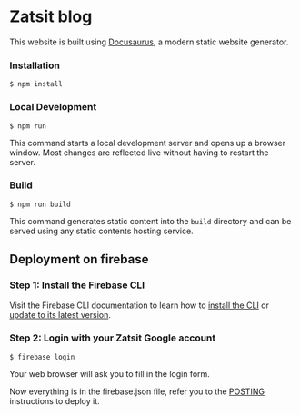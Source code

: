 # Zatsit blog

This website is built using [Docusaurus](https://docusaurus.io/), a modern static website generator.

### Installation

```
$ npm install
```

### Local Development

```
$ npm run
```

This command starts a local development server and opens up a browser window. Most changes are reflected live without having to restart the server.

### Build

```
$ npm run build
```

This command generates static content into the `build` directory and can be served using any static contents hosting service.

## Deployment on firebase

### Step 1: Install the Firebase CLI

Visit the Firebase CLI documentation to learn how to [install the CLI](https://firebase.google.com/docs/cli#install_the_firebase_cli
) or [update to its latest version](https://firebase.google.com/docs/cli#update-cli).

### Step 2: Login with your Zatsit Google account

```
$ firebase login
```
Your web browser will ask you to fill in the login form.

Now everything is in the firebase.json file, refer you to the [POSTING](.POSTING.md) instructions to deploy it.

